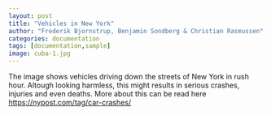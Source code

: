 ```yaml
---
layout: post
title: "Vehicles in New York"
author: "Frederik Bjornstrup, Benjamin Sondberg & Christian Rasmussen"
categories: documentation
tags: [documentation,sample]
image: cuba-1.jpg
---
```


The image shows vehicles driving down the streets of New York in rush hour. Altough looking harmless, this might results in serious crashes, injuries and even deaths. More about this can be read here https://nypost.com/tag/car-crashes/
